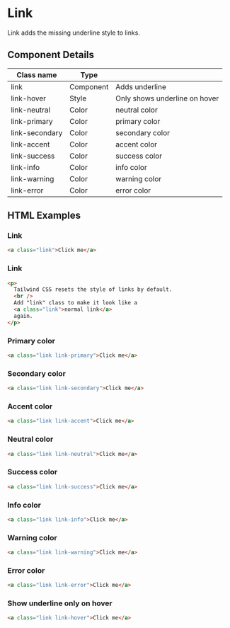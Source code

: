 # Link

Link adds the missing underline style to links.

## Component Details

| Class name | Type |  |
| --- | --- | --- |
| link | Component | Adds underline |
| link-hover | Style | Only shows underline on hover |
| link-neutral | Color | neutral color |
| link-primary | Color | primary color |
| link-secondary | Color | secondary color |
| link-accent | Color | accent color |
| link-success | Color | success color |
| link-info | Color | info color |
| link-warning | Color | warning color |
| link-error | Color | error color |

## HTML Examples

### Link

```html
<a class="link">Click me</a>
```

### Link

```html
<p>
  Tailwind CSS resets the style of links by default.
  <br />
  Add "link" class to make it look like a
  <a class="link">normal link</a>
  again.
</p>
```

### Primary color

```html
<a class="link link-primary">Click me</a>
```

### Secondary color

```html
<a class="link link-secondary">Click me</a>
```

### Accent color

```html
<a class="link link-accent">Click me</a>
```

### Neutral color

```html
<a class="link link-neutral">Click me</a>
```

### Success color

```html
<a class="link link-success">Click me</a>
```

### Info color

```html
<a class="link link-info">Click me</a>
```

### Warning color

```html
<a class="link link-warning">Click me</a>
```

### Error color

```html
<a class="link link-error">Click me</a>
```

### Show underline only on hover

```html
<a class="link link-hover">Click me</a>
```

